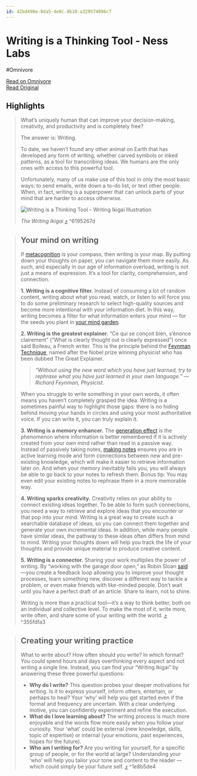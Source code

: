 ```yaml
---
id: 42bd498e-8da5-4e0c-8b18-a329574096c7
---
```


# Writing is a Thinking Tool - Ness Labs
#Omnivore

[Read on Omnivore](https://omnivore.app/me/writing-is-a-thinking-tool-ness-labs-18e00b4465a)  
[Read Original](https://nesslabs.com/writing-thinking-tool)

## Highlights

> What’s uniquely human that can improve your decision-making, creativity, and productivity and is completely free?
> 
> The answer is: Writing.
> 
> To date, we haven’t found any other animal on Earth that has developed any form of writing, whether carved symbols or inked patterns, as a tool for transcribing ideas. We humans are the only ones with access to this powerful tool.
> 
> Unfortunately, many of us make use of this tool in only the most basic ways: to send emails, write down a to-do list, or text other people. When, in fact, writing is a superpower that can unlock parts of your mind that are harder to access otherwise.
> 
> ![Writing is a Thinking Tool – Writing Ikigai Illustration](https://proxy-prod.omnivore-image-cache.app/1024x576,sah9ot1X-_8RdHIC4rTS67-kBw-H-ClQr7-86nEjkjIc/https://nesslabs.com/wp-content/uploads/2023/09/writing-thinking-tool-ikigai-1024x576.png)
> 
> _The Writing Ikigai_ [⤴️](https://omnivore.app/me/writing-is-a-thinking-tool-ness-labs-18e00b4465a#6195267d-ec88-4ffa-b903-a8df8088f22c) ^6195267d

> ## Your mind on writing
> 
> If [metacognition](https://nesslabs.com/metacognition) is your compass, then writing is your map. By putting down your thoughts on paper, you can navigate them more easily. As such, and especially in our age of information overload, writing is not just a means of expression. It’s a tool for clarity, comprehension, and connection.
> 
> **1\. Writing is a cognitive filter.** Instead of consuming a lot of random content, writing about what you read, watch, or listen to will force you to do some preliminary research to select high-quality sources and become more intentional with your information diet. In this way, writing becomes a filter for what information enters your mind — for the seeds you plant in [your mind garden](https://www.refinery29.com/en-us/2022/04/10953988/mind-gardening-organize-thoughts-increase-productivity).
> 
> **2\. Writing is the greatest explainer.** “Ce qui se conçoit bien, s’énonce clairement” (“What is clearly thought out is clearly expressed”) once said Boileau, a French writer. This is the principle behind the [Feynman Technique](https://nesslabs.com/feynman-technique), named after the Nobel prize winning physicist who has been dubbed The Great Explainer.
> 
> > _“Without using the new word which you have just learned, try to rephrase what you have just learned in your own language.”_ _— Richard Feynman, Physicist._
> 
> When you struggle to write something in your own words, it often means you haven’t completely grasped the idea. Writing is a sometimes painful way to highlight those gaps: there is no hiding behind moving your hands in circles and using your most authoritative voice. If you can write it, you can truly explain it.
> 
> **3\. Writing is a memory enhancer.** The [generation effect](https://nesslabs.com/generation-effect) is the phenomenon where information is better remembered if it is actively created from your own mind rather than read in a passive way. Instead of passively taking notes, [making notes](https://nesslabs.com/from-note-taking-to-note-making) ensures you are in active learning mode and form connections between new and pre-existing knowledge, which will make it easier to retrieve information later on. And when your memory inevitably fails you, you will always be able to go back to your notes to refresh them. Bonus tip: You may even edit your existing notes to rephrase them in a more memorable way.
> 
> **4\. Writing sparks creativity.** Creativity relies on your ability to connect existing ideas together. To be able to form such connections, you need a way to retrieve and explore ideas that you encounter or that pop into your mind. Writing is a great way to create such a searchable database of ideas, so you can connect them together and generate your own incremental ideas. In addition, while many people have similar ideas, the pathway to these ideas often differs from mind to mind. Writing your thoughts down will help you track the life of your thoughts and provide unique material to produce creative content.
> 
> **5\. Writing is a connector.** Sharing your work multiplies the power of writing. By “working with the garage door open,” as Robin Sloan [said](https://notes.andymatuschak.org/z21cgR9K3UcQ5a7yPsj2RUim3oM2TzdBByZu)—you create a feedback loop allowing you to improve your thought processes, learn something new, discover a different way to tackle a problem, or even make friends with like-minded people. Don’t wait until you have a perfect draft of an article. Share to learn, not to shine.
> 
> Writing is more than a practical tool—it’s a way to think better, both on an individual and collective level. To make the most of it, write more, write often, and share some of your writing with the world. [⤴️](https://omnivore.app/me/writing-is-a-thinking-tool-ness-labs-18e00b4465a#355fdfa3-1c91-4929-9823-2533e70372db) ^355fdfa3

> ## Creating your writing practice
> 
> What to write about? How often should you write? In which format? You could spend hours and days overthinking every aspect and not writing a single line. Instead, you can find your “Writing Ikigai” by answering these three powerful questions:
> 
> * **Why do I write?** This question probes your deeper motivations for writing. Is it to express yourself, inform others, entertain, or perhaps to heal? Your ‘why’ will help you get started even if the format and frequency are uncertain. With a clear underlying motive, you can confidently experiment and refine the execution.
> * **What do I love learning about?** The writing process is much more enjoyable and the words flow more easily when you follow your curiosity. Your ‘what’ could be external (new knowledge, skills, topic of expertise) or internal (your emotions, past experiences, hopes for the future).
> * **Who am I writing for?** Are you writing for yourself, for a specific group of people, or for the world at large? Understanding your ‘who’ will help you tailor your tone and content to the reader — which could simply be your future self. [⤴️](https://omnivore.app/me/writing-is-a-thinking-tool-ness-labs-18e00b4465a#1e8b5de4-ef21-4885-9abf-abe408e7b5fb) ^1e8b5de4

